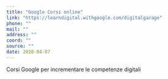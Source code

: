 ```yaml
---
title: "Google Corsi online"
link: "https://learndigital.withgoogle.com/digitalgarage"
phone: ""
mail: ""
address: ""
coord: ""
source: ""
date: 2020-04-07
---
```


Corsi Google per incrementare le competenze digitali

